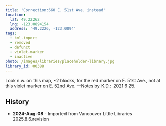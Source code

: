 ```yaml
---
title: 'Correction:660 E. 51st Ave. instead'
location:
  lat: 49.22262
  lng: -123.0894154
  address: '49.2226, -123.0894'
tags:
  - kml-import
  - removed
  - defunct
  - violet-marker
  - inactive
photo: /images/libraries/placeholder-library.jpg
library_id: 00388
---
```

Look n.w. on this map, ~2 blocks, 
for the red marker on E. 51st Ave., 
not at this violet marker on E. 52nd Ave.
—Notes by K.D.:  2021 6 25.

## History
- **2024-Aug-08** - Imported from Vancouver Little Libraries 2025.8.6.revision
